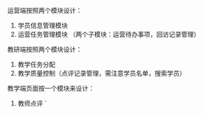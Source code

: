 
运营端按照两个模块设计：
1. 学员信息管理模块
2. 运营任务管理模块 （两个子模块：运营待办事项，回访记录管理）



教研端按照两个模块设计：
1. 教学任务分配
2. 教学质量控制（点评记录管理，需注意学员名单，搜索学员）


教学端页面按一个模块来设计：
1. 教师点评
´


